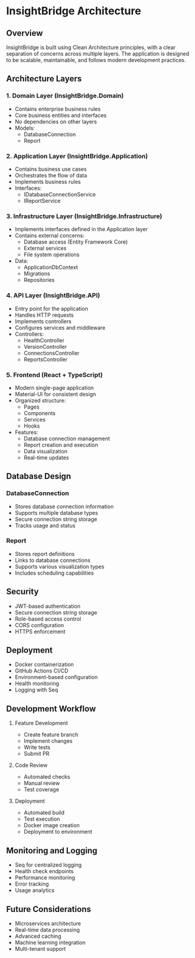 # InsightBridge Architecture

## Overview

InsightBridge is built using Clean Architecture principles, with a clear separation of concerns across multiple layers. The application is designed to be scalable, maintainable, and follows modern development practices.

## Architecture Layers

### 1. Domain Layer (InsightBridge.Domain)
- Contains enterprise business rules
- Core business entities and interfaces
- No dependencies on other layers
- Models:
  - DatabaseConnection
  - Report

### 2. Application Layer (InsightBridge.Application)
- Contains business use cases
- Orchestrates the flow of data
- Implements business rules
- Interfaces:
  - IDatabaseConnectionService
  - IReportService

### 3. Infrastructure Layer (InsightBridge.Infrastructure)
- Implements interfaces defined in the Application layer
- Contains external concerns:
  - Database access (Entity Framework Core)
  - External services
  - File system operations
- Data:
  - ApplicationDbContext
  - Migrations
  - Repositories

### 4. API Layer (InsightBridge.API)
- Entry point for the application
- Handles HTTP requests
- Implements controllers
- Configures services and middleware
- Controllers:
  - HealthController
  - VersionController
  - ConnectionsController
  - ReportsController

### 5. Frontend (React + TypeScript)
- Modern single-page application
- Material-UI for consistent design
- Organized structure:
  - Pages
  - Components
  - Services
  - Hooks
- Features:
  - Database connection management
  - Report creation and execution
  - Data visualization
  - Real-time updates

## Database Design

### DatabaseConnection
- Stores database connection information
- Supports multiple database types
- Secure connection string storage
- Tracks usage and status

### Report
- Stores report definitions
- Links to database connections
- Supports various visualization types
- Includes scheduling capabilities

## Security

- JWT-based authentication
- Secure connection string storage
- Role-based access control
- CORS configuration
- HTTPS enforcement

## Deployment

- Docker containerization
- GitHub Actions CI/CD
- Environment-based configuration
- Health monitoring
- Logging with Seq

## Development Workflow

1. Feature Development
   - Create feature branch
   - Implement changes
   - Write tests
   - Submit PR

2. Code Review
   - Automated checks
   - Manual review
   - Test coverage

3. Deployment
   - Automated build
   - Test execution
   - Docker image creation
   - Deployment to environment

## Monitoring and Logging

- Seq for centralized logging
- Health check endpoints
- Performance monitoring
- Error tracking
- Usage analytics

## Future Considerations

- Microservices architecture
- Real-time data processing
- Advanced caching
- Machine learning integration
- Multi-tenant support 